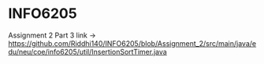 # INFO6205

Assignment 2
Part 3 link -> https://github.com/Riddhi140/INFO6205/blob/Assignment_2/src/main/java/edu/neu/coe/info6205/util/InsertionSortTimer.java
